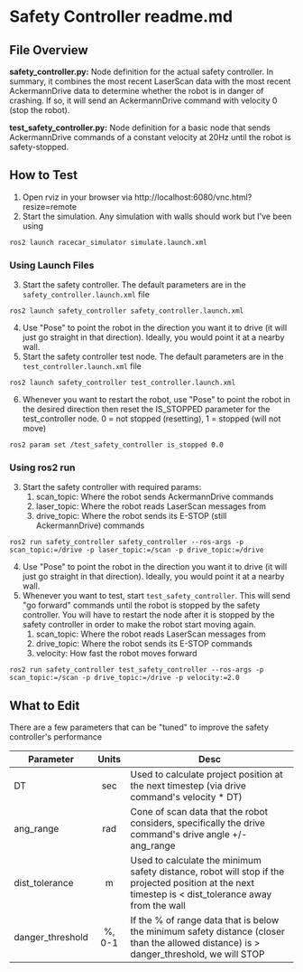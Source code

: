 # Safety Controller readme.md

## File Overview
**safety_controller.py:** Node definition for the actual safety controller. In summary, it combines the most recent LaserScan data with the most recent AckermannDrive data to determine whether the robot is in danger of crashing. If so, it will send an AckermannDrive command with velocity 0 (stop the robot).

**test_safety_controller.py:** Node definition for a basic node that sends AckermannDrive commands of a constant velocity at 20Hz until the robot is safety-stopped.
## How to Test
1. Open rviz in your browser via http://localhost:6080/vnc.html?resize=remote
2. Start the simulation. Any simulation with walls should work but I've been using
```
ros2 launch racecar_simulator simulate.launch.xml
```
### Using Launch Files
3. Start the safety controller. The default parameters are in the `safety_controller.launch.xml` file
```
ros2 launch safety_controller safety_controller.launch.xml
```
4. Use "Pose" to point the robot in the direction you want it to drive (it will just go straight in that direction). Ideally, you would point it at a nearby wall.
5. Start the safety controller test node. The default parameters are in the `test_controller.launch.xml` file
```
ros2 launch safety_controller test_controller.launch.xml
```
6. Whenever you want to restart the robot, use "Pose" to point the robot in the desired direction then reset the IS_STOPPED parameter for the test_controller node. 0 = not stopped (resetting), 1 = stopped (will not move)
```
ros2 param set /test_safety_controller is_stopped 0.0
```
### Using ros2 run
3. Start the safety controller with required params:
    1. scan_topic: Where the robot sends AckermannDrive commands
    2. laser_topic: Where the robot reads LaserScan messages from
    3. drive_topic: Where the robot sends its E-STOP (still AckermannDrive) commands
```
ros2 run safety_controller safety_controller --ros-args -p scan_topic:=/drive -p laser_topic:=/scan -p drive_topic:=/drive
```
4. Use "Pose" to point the robot in the direction you want it to drive (it will just go straight in that direction). Ideally, you would point it at a nearby wall.
5. Whenever you want to test, start `test_safety_controller`. This will send "go forward" commands until the robot is stopped by the safety controller. You will have to restart the node after it is stopped by the safety controller in order to make the robot start moving again.
    1. scan_topic: Where the robot reads LaserScan messages from
    2. drive_topic: Where the robot sends its E-STOP commands
    3. velocity: How fast the robot moves forward
```
ros2 run safety_controller test_safety_controller --ros-args -p scan_topic:=/scan -p drive_topic:=/drive -p velocity:=2.0
```

## What to Edit
There are a few parameters that can be "tuned" to improve the safety controller's performance

| Parameter  | Units | Desc |
| ------------- |:-------------:|-------|
| DT      | sec     | Used to calculate project position at the next timestep (via drive command's velocity * DT)
| ang_range      | rad     | Cone of scan data that the robot considers, specifically the drive command's drive angle +/- ang_range
| dist_tolerance     | m     | Used to calculate the minimum safety distance, robot will stop if the projected position at the next timestep is < dist_tolerance away from the wall |
| danger_threshold   | %, 0-1 | If the % of range data that is below the minimum safety distance (closer than the allowed distance) is > danger_threshold, we will STOP |
